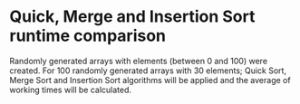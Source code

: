 # Quick, Merge and Insertion Sort runtime comparison

Randomly generated arrays with elements (between 0 and 100) were created.
For 100 randomly generated arrays with 30 elements; Quick Sort, Merge Sort and Insertion Sort algorithms will be applied and the average of working times will be calculated.
